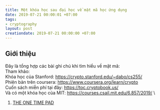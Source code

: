 ```yaml
---
title: Một khóa học sau đại học về mật mã học ứng dụng
date: 2019-07-21 00:00:01 +07:00
tags:
- cryptography
layout: post
creationdate: 2019-07-21 00:00:00 +07:00
---
```


## Giới thiệu

Đây là tổng hợp các bài ghi chú khi tìm hiểu về mật mã:\
Tham khảo:\
Khóa học của Stanford: https://crypto.stanford.edu/~dabo/cs255/ \
Phiên bản trên coursera: https://www.coursera.org/learn/crypto \
Cuốn sách miễn phí tại đây: https://toc.cryptobook.us/ \
Và có một khóa học của MIT: https://courses.csail.mit.edu/6.857/2019/ \

1. [THE ONE TIME PAD](x3pi.github.io/reveal/crypto/01-otp.html)


